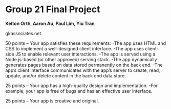 # Group 21 Final Project
**Kelton Orth, Aaron Au, Paul Lim, Yiu Tran**

gkassociates.net

50 points – Your app satisfies these requirements:
-The app uses HTML and CSS to implement a well-designed client interface.
-The app uses client-side JS to enable relevant user interactions.
-The app is served using a Node.js-based (or other approved) serving stack.
-The app dynamically generates pages based on data stored permanently on the back end.
-The app’s client interface communicates with the app’s server to create, read, update, and/or delete content in the back end data store.

25 points – Your app has a high-quality design and implementation.
-For example, your app is free of bugs and has an effective user interface.

25 points – Your app is creative and original.
